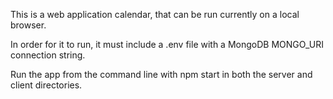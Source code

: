 This is a web application calendar, that can be run currently on a local browser. 

In order for it to run, it must include a .env file with a MongoDB MONGO_URI connection string.

Run the app from the command line with npm start in both the server and client directories.
